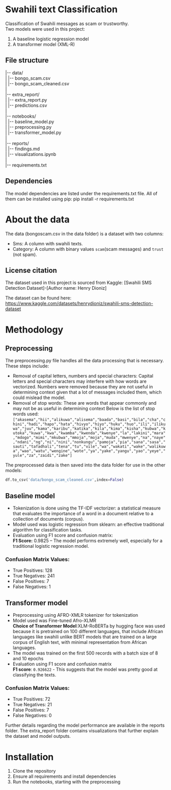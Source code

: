 # Swahili text Classification
Classification of Swahili messages as scam or trustworthy.<br>
Two models were used in this project:
1. A baseline logistic regression model
2. A transformer model (XML-R)

## File structure
|-- data/<br>
|   |-- bongo_scam.csv<br>
|   |-- bongo_scam_cleaned.csv<br>
|<br>
|-- extra_report/<br>
|   |-- extra_report.py<br>
|   |-- predictions.csv<br>
|<br>
|-- notebooks/<br>
|   |-- baseline_model.py<br>
|   |-- preprocessing.py<br>
|   |-- transformer_model.py<br>
|<br>
|-- reports/<br>
|   |-- findings.md<br>
|   |-- visualizations.ipynb<br>
|<br>
|-- requirements.txt<br>


## Dependencies
The model dependencies are listed under the requirements.txt file. All of them can be installed using pip:
pip install -r requirements.txt

# About the data
The data (bongoscam.csv in the data folder) is a dataset with two columns:
- Sms: A column with swahili texts.
- Category: A column with binary values `scam`(scam messages) and `trust` (not spam).

## License citation
The dataset used in this project is sourced from Kaggle:
[Swahili SMS Detection Dataset]-[Author name: Henry Dioniz]

The dataset can be found here: https://www.kaggle.com/datasets/henrydioniz/swahili-sms-detection-dataset

# Methodology

## Preprocessing
The preprocessing.py file handles all the data processing that is necessary. These steps include:<br>
   - Removal of capital letters, numbers and special characters: Capital letters and special characters may interfere with how words are vectorized. Numbers were removed because they are not useful in determining context given that a lot of messages included them, which could mislead the model.<br>
   - Removal of stop words: These are words that appear commonly and may not be as useful in determining context
     Below is the list of stop words used:<br>
     `["akasema","hii","alikuwa","alisema","baada","basi","bila","cha","chini","hadi","hapo","hata","hivyo","hiyo","huku","huo","ili","ilikuwa","juu","kama","karibu","katika","kila","kima","kisha","kubwa","kutoka","kuwa","kwa","kwamba","kwenda","kwenye","la","lakini","mara","mdogo","mimi","mkubwa","mmoja","moja","muda","mwenye","na","naye","ndani","ng","ni","nini","nonkungu","pamoja","pia","sana","sasa","sauti","tafadhali","tena","tu","vile","wa","wakati","wake","walikuwa","wao","watu","wengine","wote","ya","yake","yangu","yao","yeye","yule","za","zaidi","zake"]`

The preprocessed data is then saved into the data folder for use in the other models:<br>
```python
df.to_csv('data/bongo_scam_cleaned.csv',index=False)
```

## Baseline model
   - Tokenization is done using the TF-IDF vectorizer: a statistical measure that evaluates the importance of a word in a document relative to a collection of documents (corpus).
   - Model used was logistic regression from sklearn: an effective traditional algorithm for classification tasks. 
   - Evaluation using F1 score and confusion matrix:<br>
**F1 Score:** 0.9825 – The model performs extremely well, especially for a traditional logistic regression model.

### Confusion Matrix Values:
- True Positives: 128
- True Negatives: 241
- False Positives: 7
- False Negatives: 1

    
## Transformer model
   - Preprocessing using AFRO-XMLR tokenizer for tokenization
   - Model used was Fine-tuned Afro-XLMR<br>
     **Choice of Transformer Model**:XLM-RoBERTa by hugging face was used because it is pretrained on 100 different languages, that include African languages like swahili unlike BERT models that are trained on a large corpus of English text, with minimal representation from African languages.
   - The model was trained on the first 500 records with a batch size of 8 and 10 epochs
   - Evaluation using F1 score and confusion matrix<br>
**F1 score**: `0.926622` - This suggests that the model was pretty good at classifying the texts.<br>
### Confusion Matrix Values:
- True Positives: 72
- True Negatives: 21
- False Positives: 7
- False Negatives: 0

Further details regarding the model performance are available in the reports folder. The extra_report folder contains visualizations that further explain the dataset and model outputs.

# Installation
1. Clone the repository
2. Ensure all requirements and install dependencies
4. Run the notebooks, starting with the preprocessing
